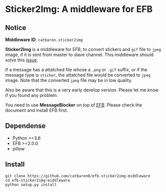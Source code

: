 # Sticker2Img: A middleware for EFB 

## Notice

**Middleware ID**: `catbaron.sticker2img`

**Sticker2Img** is a middleware for EFB, to convert stickers and `gif` file to `jpeg` image, if it is sent from master to slave channel. This middleware should solve this [issue](https://github.com/blueset/efb-wechat-slave/issues/48#issue-439681479). 

If a message has a attatched file whose a `.png` or `.gif` suffix, or if the message type is `sticker`, the attatched file would be converted to `jpeg` image. 
Note that the converted `jpeg` file may be in low quality.

Also be aware that this is a very early develop version. Please let me know if you found any problem.

You need to use **MessageBlocker** on top of [EFB](https://ehforwarderbot.readthedocs.io). Please check the document and install EFB first.

## Dependense

* Python >=3.6
* EFB >=2.0.0
* pillow

## Install

```
git clone https://github.com/catbaron0/efb-sticker2img-middleware
cd efb-sticker2img-middleware
python setup.py install
```
